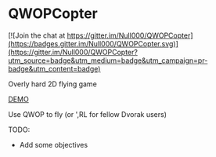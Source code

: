 # QWOPCopter

[![Join the chat at https://gitter.im/Null000/QWOPCopter](https://badges.gitter.im/Null000/QWOPCopter.svg)](https://gitter.im/Null000/QWOPCopter?utm_source=badge&utm_medium=badge&utm_campaign=pr-badge&utm_content=badge)

Overly hard 2D flying game

[DEMO](http://null000.github.io/QWOPCopter/)

Use QWOP to fly (or ',RL for fellow Dvorak users)


TODO:
* Add some objectives